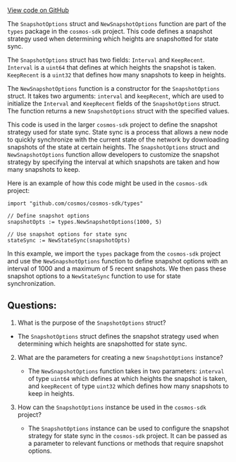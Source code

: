 [View code on GitHub](https://github.com/cosmos/cosmos-sdk/blob/main/store/snapshots/types/options.go)

The `SnapshotOptions` struct and `NewSnapshotOptions` function are part of the `types` package in the `cosmos-sdk` project. This code defines a snapshot strategy used when determining which heights are snapshotted for state sync.

The `SnapshotOptions` struct has two fields: `Interval` and `KeepRecent`. `Interval` is a `uint64` that defines at which heights the snapshot is taken. `KeepRecent` is a `uint32` that defines how many snapshots to keep in heights.

The `NewSnapshotOptions` function is a constructor for the `SnapshotOptions` struct. It takes two arguments: `interval` and `keepRecent`, which are used to initialize the `Interval` and `KeepRecent` fields of the `SnapshotOptions` struct. The function returns a new `SnapshotOptions` struct with the specified values.

This code is used in the larger `cosmos-sdk` project to define the snapshot strategy used for state sync. State sync is a process that allows a new node to quickly synchronize with the current state of the network by downloading snapshots of the state at certain heights. The `SnapshotOptions` struct and `NewSnapshotOptions` function allow developers to customize the snapshot strategy by specifying the interval at which snapshots are taken and how many snapshots to keep.

Here is an example of how this code might be used in the `cosmos-sdk` project:

```
import "github.com/cosmos/cosmos-sdk/types"

// Define snapshot options
snapshotOpts := types.NewSnapshotOptions(1000, 5)

// Use snapshot options for state sync
stateSync := NewStateSync(snapshotOpts)
``` 

In this example, we import the `types` package from the `cosmos-sdk` project and use the `NewSnapshotOptions` function to define snapshot options with an interval of 1000 and a maximum of 5 recent snapshots. We then pass these snapshot options to a `NewStateSync` function to use for state synchronization.
## Questions: 
 1. What is the purpose of the `SnapshotOptions` struct?
   - The `SnapshotOptions` struct defines the snapshot strategy used when determining which heights are snapshotted for state sync.

2. What are the parameters for creating a new `SnapshotOptions` instance?
   - The `NewSnapshotOptions` function takes in two parameters: `interval` of type `uint64` which defines at which heights the snapshot is taken, and `keepRecent` of type `uint32` which defines how many snapshots to keep in heights.

3. How can the `SnapshotOptions` instance be used in the `cosmos-sdk` project?
   - The `SnapshotOptions` instance can be used to configure the snapshot strategy for state sync in the `cosmos-sdk` project. It can be passed as a parameter to relevant functions or methods that require snapshot options.